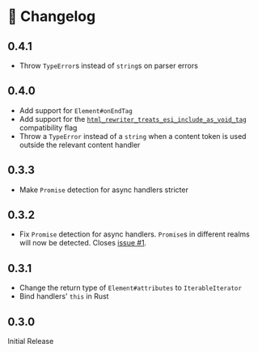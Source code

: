 # 🚧 Changelog

## 0.4.1

- Throw `TypeError`s instead of `string`s on parser errors

## 0.4.0

- Add support for `Element#onEndTag`
- Add support for the
  [`html_rewriter_treats_esi_include_as_void_tag`](https://developers.cloudflare.com/workers/platform/compatibility-dates#htmlrewriter-handling-of-esiinclude)
  compatibility flag
- Throw a `TypeError` instead of a `string` when a content token is used outside
  the relevant content handler

## 0.3.3

- Make `Promise` detection for async handlers stricter

## 0.3.2

- Fix `Promise` detection for async handlers. `Promise`s in different realms
  will now be detected. Closes
  [issue #1](https://github.com/mrbbot/html-rewriter-wasm/issues/1).

## 0.3.1

- Change the return type of `Element#attributes` to `IterableIterator`
- Bind handlers' `this` in Rust

## 0.3.0

Initial Release
